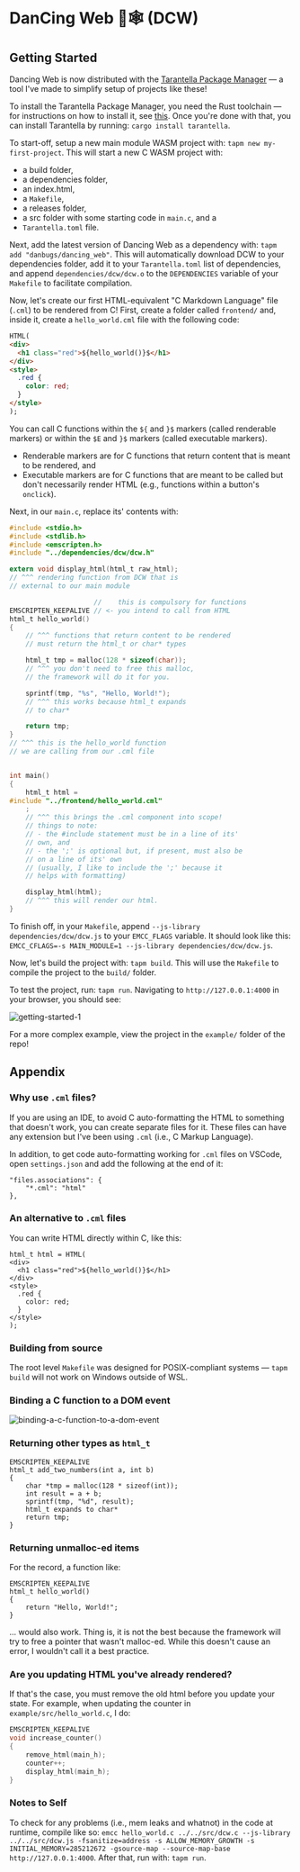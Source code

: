 # DanCing Web 💃🕸 (DCW)

## Getting Started

Dancing Web is now distributed with the [Tarantella Package Manager](https://github.com/danbugs/tarantella) — a tool I've made to simplify setup of projects like these! 

To install the Tarantella Package Manager, you need the Rust toolchain — for instructions on how to install it, see [this](https://www.rust-lang.org/tools/install). Once you're done with that, you can install Tarantella by running: `cargo install tarantella`.

To start-off, setup a new main module WASM project with: `tapm new my-first-project`. This will start a new C WASM project with:
- a build folder, 
- a dependencies folder,
- an index.html,
- a `Makefile`,
- a releases folder, 
- a src folder with some starting code in `main.c`, and a
- `Tarantella.toml` file.

Next, add the latest version of Dancing Web as a dependency with: `tapm add "danbugs/dancing_web"`. This will automatically download DCW to your dependencies folder, add it to your `Tarantella.toml` list of dependencies, and append `dependencies/dcw/dcw.o` to the `DEPENDENCIES` variable of your `Makefile` to facilitate compilation.

Now, let's create our first HTML-equivalent "C Markdown Language" file (`.cml`) to be rendered from C! First, create a folder called `frontend/` and, inside it, create a `hello_world.cml` file with the following code:

```HTML
HTML(
<div>
  <h1 class="red">${hello_world()}$</h1>
</div>
<style>
  .red {
    color: red;
  }
</style>
);
```

You can call C functions within the `${` and `}$` markers (called renderable markers) or within the `$E` and `}$` markers (called executable markers).
  - Renderable markers are for C functions that return content that is meant to be rendered, and
  - Executable markers are for C functions that are meant to be called but don't necessarily render HTML (e.g., functions within a button's `onclick`).

Next, in our `main.c`, replace its' contents with:

```C
#include <stdio.h>
#include <stdlib.h>
#include <emscripten.h>
#include "../dependencies/dcw/dcw.h"

extern void display_html(html_t raw_html);
// ^^^ rendering function from DCW that is 
// external to our main module

                     //    this is compulsory for functions
EMSCRIPTEN_KEEPALIVE // <- you intend to call from HTML
html_t hello_world()
{
    // ^^^ functions that return content to be rendered 
    // must return the html_t or char* types

    html_t tmp = malloc(128 * sizeof(char));
    // ^^^ you don't need to free this malloc,
    // the framework will do it for you.

    sprintf(tmp, "%s", "Hello, World!");
    // ^^^ this works because html_t expands 
    // to char*

    return tmp;
}
// ^^^ this is the hello_world function 
// we are calling from our .cml file


int main()
{
    html_t html =
#include "../frontend/hello_world.cml"
    ;
    // ^^^ this brings the .cml component into scope!
    // things to note:
    // - the #include statement must be in a line of its' 
    // own, and
    // - the ';' is optional but, if present, must also be 
    // on a line of its' own 
    // (usually, I like to include the ';' because it 
    // helps with formatting)

    display_html(html);
    // ^^^ this will render our html.
}
```

To finish off, in your `Makefile`, append `--js-library dependencies/dcw/dcw.js` to your `EMCC_FLAGS` variable. It should look like this: `EMCC_CFLAGS=-s MAIN_MODULE=1 --js-library dependencies/dcw/dcw.js`.

Now, let's build the project with: `tapm build`. This will use the `Makefile` to compile the project to the `build/` folder.

To test the project, run: `tapm run`. Navigating to `http://127.0.0.1:4000` in your browser, you should see:

![getting-started-1](https://i.imgur.com/zGWqSow.png)

For a more complex example, view the project in the `example/` folder of the repo!

## Appendix

### Why use `.cml` files?

If you are using an IDE, to avoid C auto-formatting the HTML to something that doesn't work, you can create separate files for it. These files can have any extension but I've been using `.cml` (i.e., C Markup Language).

In addition, to get code auto-formatting working for `.cml` files on VSCode, open `settings.json` and add the following at the end of it:

```
"files.associations": {
    "*.cml": "html"
},
```

### An alternative to `.cml` files

You can write HTML directly within C, like this:

```
html_t html = HTML(
<div>
  <h1 class="red">${hello_world()}$</h1>
</div>
<style>
  .red {
    color: red;
  }
</style>
);
```

### Building from source

The root level `Makefile` was designed for POSIX-compliant systems — `tapm build` will not work on Windows outside of WSL.

### Binding a C function to a DOM event

![binding-a-c-function-to-a-dom-event](https://camo.githubusercontent.com/339f5dbb4a8a9945034f5b1ba5efc7e5e2780a5353361c2fbea52b5ae47c7c4b/68747470733a2f2f692e696d6775722e636f6d2f6c766e6f646e442e676966)

### Returning other types as `html_t`

```
EMSCRIPTEN_KEEPALIVE
html_t add_two_numbers(int a, int b)
{
    char *tmp = malloc(128 * sizeof(int));
    int result = a + b;
    sprintf(tmp, "%d", result);
    html_t expands to char*
    return tmp;
}
```

### Returning unmalloc-ed items

For the record, a function like:

```
EMSCRIPTEN_KEEPALIVE
html_t hello_world()
{
    return "Hello, World!";
}
```
... would also work. Thing is, it is not the best because the framework will try to free a pointer that wasn't malloc-ed. While this doesn't cause an error, I wouldn't call it a best practice.

### Are you updating HTML you've already rendered?

If that's the case, you must remove the old html before you update your state. For example, when updating the counter in `example/src/hello_world.c`, I do:

```C
EMSCRIPTEN_KEEPALIVE
void increase_counter()
{
    remove_html(main_h);
    counter++;
    display_html(main_h);
}
```

### Notes to Self

To check for any problems (i.e., mem leaks and whatnot) in the code at runtime, compile like so: `emcc hello_world.c ../../src/dcw.c --js-library ../../src/dcw.js -fsanitize=address -s ALLOW_MEMORY_GROWTH -s INITIAL_MEMORY=285212672 -gsource-map --source-map-base http://127.0.0.1:4000`. After that, run with: `tapm run`.
